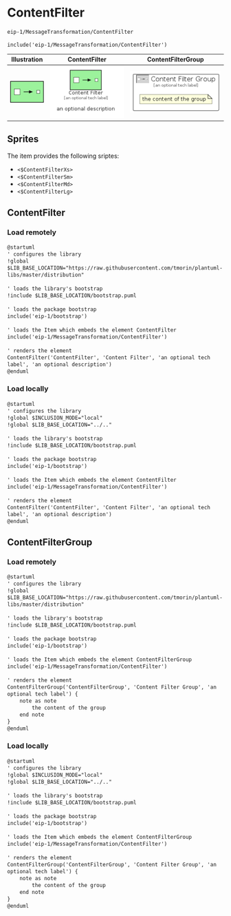# ContentFilter


```text
eip-1/MessageTransformation/ContentFilter
```

```text
include('eip-1/MessageTransformation/ContentFilter')
```



| Illustration | ContentFilter | ContentFilterGroup |
| :---: | :---: | :---: |
| ![illustration for Illustration](../../eip-1/MessageTransformation/ContentFilter.png) | ![illustration for ContentFilter](../../eip-1/MessageTransformation/ContentFilter.Local.png) | ![illustration for ContentFilterGroup](../../eip-1/MessageTransformation/ContentFilterGroup.Local.png) |



## Sprites
The item provides the following sriptes:

- `<$ContentFilterXs>`
- `<$ContentFilterSm>`
- `<$ContentFilterMd>`
- `<$ContentFilterLg>`





## ContentFilter

### Load remotely
```plantuml
@startuml
' configures the library
!global $LIB_BASE_LOCATION="https://raw.githubusercontent.com/tmorin/plantuml-libs/master/distribution"

' loads the library's bootstrap
!include $LIB_BASE_LOCATION/bootstrap.puml

' loads the package bootstrap
include('eip-1/bootstrap')

' loads the Item which embeds the element ContentFilter
include('eip-1/MessageTransformation/ContentFilter')

' renders the element
ContentFilter('ContentFilter', 'Content Filter', 'an optional tech label', 'an optional description')
@enduml
```

### Load locally
```plantuml
@startuml
' configures the library
!global $INCLUSION_MODE="local"
!global $LIB_BASE_LOCATION="../.."

' loads the library's bootstrap
!include $LIB_BASE_LOCATION/bootstrap.puml

' loads the package bootstrap
include('eip-1/bootstrap')

' loads the Item which embeds the element ContentFilter
include('eip-1/MessageTransformation/ContentFilter')

' renders the element
ContentFilter('ContentFilter', 'Content Filter', 'an optional tech label', 'an optional description')
@enduml
```

## ContentFilterGroup

### Load remotely
```plantuml
@startuml
' configures the library
!global $LIB_BASE_LOCATION="https://raw.githubusercontent.com/tmorin/plantuml-libs/master/distribution"

' loads the library's bootstrap
!include $LIB_BASE_LOCATION/bootstrap.puml

' loads the package bootstrap
include('eip-1/bootstrap')

' loads the Item which embeds the element ContentFilterGroup
include('eip-1/MessageTransformation/ContentFilter')

' renders the element
ContentFilterGroup('ContentFilterGroup', 'Content Filter Group', 'an optional tech label') {
    note as note
        the content of the group
    end note
}
@enduml
```

### Load locally
```plantuml
@startuml
' configures the library
!global $INCLUSION_MODE="local"
!global $LIB_BASE_LOCATION="../.."

' loads the library's bootstrap
!include $LIB_BASE_LOCATION/bootstrap.puml

' loads the package bootstrap
include('eip-1/bootstrap')

' loads the Item which embeds the element ContentFilterGroup
include('eip-1/MessageTransformation/ContentFilter')

' renders the element
ContentFilterGroup('ContentFilterGroup', 'Content Filter Group', 'an optional tech label') {
    note as note
        the content of the group
    end note
}
@enduml
```

